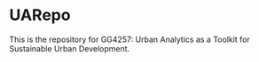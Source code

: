 # UARepo
This is the repository for GG4257: Urban Analytics as a Toolkit for Sustainable Urban Development. 
